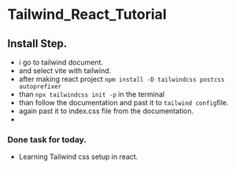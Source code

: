 # Tailwind_React_Tutorial

## Install Step.
- i go to tailwind document.
- and select vite with tailwind.
- after making react project `npm install -D tailwindcss postcss autoprefixer`
- than `npx tailwindcss init -p` in the terminal
- than follow the documentation and past it to `tailwind config`file.
- again past it to index.css file from the documentation.
- 



### Done task for today.
- Learning Tailwind css setup in react.



